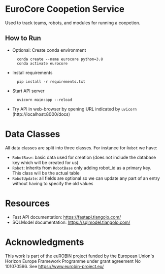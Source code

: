 # EuroCore Coopetion Service

Used to track teams, robots, and modules for running a coopetion.

## How to Run

- Optional: Create conda environment

        conda create --name eurocore python=3.8
        conda activate eurocore
            
- Install requirements

        pip install -r requirements.txt
        
- Start API server

        uvicorn main:app --reload

- Try API in web-browser by opening URL indicated by `uvicorn` (http://localhost:8000/docs)

# Data Classes

All data classes are split into three classes. For instance for `Robot` we have:

- `RobotBase`: basic data used for creation (does not include the database key
  which will be created for us)
- `Robot`: inherits from `RobotBase` only adding robot_id as a primary key. This
  class will be the actual table
- `RobotUpdate`: all fields are optional so we can update any part of an entry
  without having to specify the old values

# Resources

- Fast API documentation: https://fastapi.tiangolo.com/
- SQLModel documentation: https://sqlmodel.tiangolo.com/

# Acknowledgments

This work is part of the euROBIN project funded by the European Union's Horizon
Europe Framework Programme under grant agreement No 101070596. See
https://www.eurobin-project.eu/
